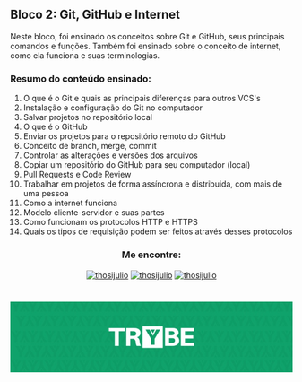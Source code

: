 ## Bloco 2: Git, GitHub e Internet

Neste bloco, foi ensinado os conceitos sobre Git e GitHub, seus principais comandos e funções. Também foi ensinado sobre o conceito de internet, como ela funciona e suas terminologias.

### Resumo do conteúdo ensinado:

1. O que é o Git e quais as principais diferenças para outros VCS's
2. Instalação e configuração do Git no computador
3. Salvar projetos no repositório local
4. O que é o GitHub
5. Enviar os projetos para o repositório remoto do GitHub
6. Conceito de branch, merge, commit
7. Controlar as alterações e versões dos arquivos
8. Copiar um repositório do GitHub para seu computador (local)
9. Pull Requests e Code Review
10. Trabalhar em projetos de forma assíncrona e distribuida, com mais de uma pessoa
11. Como a internet funciona
12. Modelo cliente-servidor e suas partes
13. Como funcionam os protocolos HTTP e HTTPS
14. Quais os tipos de requisição podem ser feitos através desses protocolos

<h3 align=center>Me encontre:</h3>

<p align=center>
<a href="https://www.linkedin.com/in/thosijulio/" target="blank"><img align="center" src="https://cdn.jsdelivr.net/npm/simple-icons@3.0.1/icons/linkedin.svg" alt="thosijulio" height="20" width="20" /></a>
<a href="https://www.github.com/thosijulio/" target="blank"><img align="center" src="https://cdn.jsdelivr.net/npm/simple-icons@3.0.1/icons/github.svg" alt="thosijulio" height="20" width="20" /></a>
<a href="https://www.instagram.com/thosijulio" target="blank"><img align="center" src="https://cdn.jsdelivr.net/npm/simple-icons@3.0.1/icons/instagram.svg" alt="thosijulio" height="20" width="20" /></a>
 </p>
 
 <h1 align="center">
    <img alt="Trybe" src="https://github.com/thosijulio/trybe-exercises/blob/main/trybe_logo.jpeg" />
</h1>
